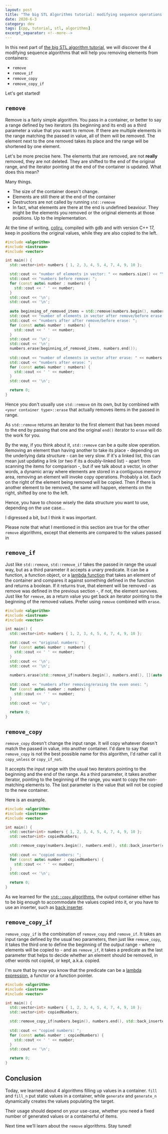 ```yaml
---
layout: post
title: "The big STL Algorithms tutorial: modifying sequence operations - remove calls"
date: 2020-6-3
category: dev
tags: [cpp, tutorial, stl, algorithms]
excerpt_separator: <!--more-->
---
```

In this next part of [the big STL algorithm tutorial](http://sandordargo.com/blog/2019/01/30/stl-algos-intro), we will discover the 4 modifying sequence algorithms that will help you removing elements from containers:
<!--more-->

* `remove`
* `remove_if`
* `remove_copy`
* `remove_copy_if`

Let's get started!

## `remove`
Remove is a fairly simple algorithm. You pass in a container, or better to say a range defined by two iterators (its beginning and its end) as a third parameter a value that you want to remove. If there are multiple elements in the range matching the passed in value, all of them will be removed. The element next to the one removed takes its place and the range will be shortened by one element.

Let's be more precise here. The elements that are removed, are not __really__ removed, they are not deleted. They are shifted to the end of the original range, and the iterator pointing at the end of the container is updated. What does this mean?

Many things.
- The size of the container doesn't change.
- Elements are still there at the end of the container
- Destructors are not called by running `std::remove`
- In fact, what elements are there at the end is undefined beaviour. They might be the elements you removed or the original elements at those positions. Up to the implementation.

At the time of writing, [coliru](http://coliru.stacked-crooked.com/a/8df97662d3faa232), compiled with gdb and with version C++ 17, keep in positions the original values, while they are also copied to the left.

```cpp
#include <algorithm>
#include <iostream>
#include <vector>

int main() {
  std::vector<int> numbers { 1, 2, 3, 4, 5, 4, 7, 4, 9, 10 };

  std::cout << "number of elements in vector: " << numbers.size() << "\n";
  std::cout << "numbers before remove: ";
  for (const auto& number : numbers) {
    std::cout << ' ' << number;
  }
  std::cout << '\n';
  std::cout << '\n';
  
  auto beginning_of_removed_items = std::remove(numbers.begin(), numbers.end(), 4); 
  std::cout << "number of elements in vector after remove/before erase: " << numbers.size() << "\n";
  std::cout << "numbers after after remove/before erase: ";
  for (const auto& number : numbers) {
    std::cout << ' ' << number;
  }
  std::cout << '\n';
  std::cout << '\n';
  numbers.erase(beginning_of_removed_items, numbers.end());
  
  std::cout << "number of elements in vector after erase: " << numbers.size() << "\n";
  std::cout << "numbers after erase: ";
  for (const auto& number : numbers) {
    std::cout << ' ' << number;
  }
  std::cout << '\n';

  return 0;
}
```

Hence you don't usually use `std::remove` on its own, but by combined with `<your container type>::erase` that actually removes items in the passed in range.

As `std::remove` returns an iterator to the first element that has been moved to the end by passing that one and the original `end()` iterator to `erase` will do the work for you.

By the way, if you think about it, `std::remove` can be a quite slow operation. Removing an element than having another to take its place - depending on the underlying data structure - can be very slow. If it's a linked list, this can mean just updating a link (or two if its a doubly-linked list) - apart from scanning the items for comparison -, but if we talk about a vector, in other words, a dynamic array where elements are stored in a contiguous memory area, removing an element will invoke copy operations. Probably a lot. Each on the right of the element being removed will be copied. Then if there is another element to be removed, the same will happen, elements on the right, shifted by one to the left.

Hence, you have to choose wisely the data structure you want to use, depending on the use case...

I digressed a bit, but I think it was important.

Please note that what I mentioned in this section are true for the other `remove` algorithms, except that elements are compared to the values passed in 

## `remove_if`

Just like `std::remove`, `std::remove_if` takes the passed in range the usual way, but as a third parameter it accepts a unary predicate. It can be a function, a function object, or a [lambda function](http://sandordargo.com/blog/2018/12/19/c++-lambda-expressions) that takes an element of the container and compares it against something defined in the function and returns a boolean. If it returns true, that element will be removed - as remove was defined in the previous section -, if not, the element survives.
Just like for `remove`, as a return value you get back an iterator pointing to the beginning of the removed values. Prefer using `remove` combined with `erase`.

```cpp
#include <algorithm>
#include <iostream>
#include <vector>

int main() {
  std::vector<int> numbers { 1, 2, 3, 4, 5, 4, 7, 4, 9, 10 };

  std::cout << "original numbers: ";
  for (const auto& number : numbers) {
    std::cout << ' ' << number;
  }
  std::cout << '\n';
  std::cout << '\n';
  
  numbers.erase(std::remove_if(numbers.begin(), numbers.end(), [](auto number) {return number % 2 == 0;}), numbers.end());
  
  std::cout << "numbers after removing/erasing the even ones: ";
  for (const auto& number : numbers) {
    std::cout << ' ' << number;
  }
  std::cout << '\n';

  return 0;
}
```

## `remove_copy`

`remove_copy` doesn't change the input range. It will copy whatever doesn't match the passed in value, into another container. I'd dare to say that `remove_copy` is not the best possible name for this algorithm, I'd rather call it `copy_unless` or `copy_if_not`.

It accepts the input range with the usual two iterators pointing to the beginning and the end of the range. As a third parameter, it takes another iterator, pointing to the beginning of the range, you want to copy the non-matching elements to. The last parameter is the value that will not be copied to the new container.

Here is an example.

```cpp
#include <algorithm>
#include <iostream>
#include <vector>

int main() {
  std::vector<int> numbers { 1, 2, 3, 4, 5, 4, 7, 4, 9, 10 };
  std::vector<int> copiedNumbers;

  std::remove_copy(numbers.begin(), numbers.end(), std::back_inserter(copiedNumbers), 4);
  
  std::cout << "copied numbers: ";
  for (const auto& number : copiedNumbers) {
    std::cout << ' ' << number;
  }
  std::cout << '\n';

  return 0;
}
```

As we learned for the [`std::copy` algorithms](https://dev.to/sandordargo/the-big-stl-algorithms-tutorial-modifying-sequence-operations-copy-et-al-1751), the output container either has to be big enough to accommodate the values copied into it, or you have to use an inserter, such as [back inserter](https://en.cppreference.com/w/cpp/iterator/back_inserter).


## `remove_copy_if`

`remove_copy_if` is the combination of `remove_copy` and `remove_if`. It takes an input range defined by the usual two parameters, then just like `remove_copy`, it takes the third one to define the beginning of the output range - where elements will be copied to - and as `remove_if`, it takes a predicate as the last parameter that helps to decide whether an element should be removed, in other words not copied, or kept, a.k.a. copied.

I'm sure that by now you know that the predicate can be a [lambda expression](http://sandordargo.com/blog/2018/12/19/c++-lambda-expressions), a functor or a function pointer. 
```cpp
#include <algorithm>
#include <iostream>
#include <vector>

int main() {
  std::vector<int> numbers { 1, 2, 3, 4, 5, 4, 7, 4, 9, 10 };
  std::vector<int> copiedNumbers;

  std::remove_copy_if(numbers.begin(), numbers.end(), std::back_inserter(copiedNumbers), [](auto number) {return number % 2 == 0;});
  
  std::cout << "copied numbers: ";
  for (const auto& number : copiedNumbers) {
    std::cout << ' ' << number;
  }
  std::cout << '\n';

  return 0;
}
```


## Conclusion

Today, we learned about 4 algorithms filling up values in a container. `fill` and `fill_n` put static values in a container, while `generate` and `generate_n` dynamically creates the values populating the target.

Their usage should depend on your use-case, whether you need a fixed number of generated values or a containerful of items.

Next time we’ll learn about the `remove` algorithms. Stay tuned!